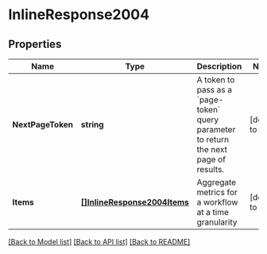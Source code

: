 # InlineResponse2004

## Properties
Name | Type | Description | Notes
------------ | ------------- | ------------- | -------------
**NextPageToken** | **string** | A token to pass as a &#x60;page-token&#x60; query parameter to return the next page of results. | [default to null]
**Items** | [**[]InlineResponse2004Items**](inline_response_200_4_items.md) | Aggregate metrics for a workflow at a time granularity | [default to null]

[[Back to Model list]](../README.md#documentation-for-models) [[Back to API list]](../README.md#documentation-for-api-endpoints) [[Back to README]](../README.md)

